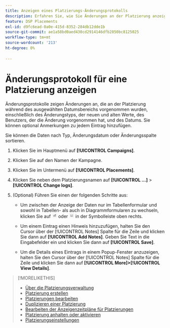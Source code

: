 ```yaml
---
title: Anzeigen eines Platzierungs-Änderungsprotokolls
description: Erfahren Sie, wie Sie Änderungen an der Platzierung anzeigen.
feature: DSP Placements
exl-id: d9fc6ead-0a0e-415d-8352-284db12dde1b
source-git-commit: ae1a58bd0aed430cd2914146dfb2850bc8125025
workflow-type: tm+mt
source-wordcount: '213'
ht-degree: 0%

---
```


# Änderungsprotokoll für eine Platzierung anzeigen

Änderungsprotokolle zeigen Änderungen an, die an der Platzierung während des ausgewählten Datumsbereichs vorgenommen wurden, einschließlich des Änderungstyps, der neuen und alten Werte, des Benutzers, der die Änderung vorgenommen hat, und des Datums. Sie können optional Anmerkungen zu jedem Eintrag hinzufügen.

Sie können die Daten nach Typ, Änderungsdatum oder Änderungsspalte sortieren.

1. Klicken Sie im Hauptmenü auf **[!UICONTROL Campaigns]**.

1. Klicken Sie auf den Namen der Kampagne.

1. Klicken Sie im Untermenü auf **[!UICONTROL Placements]**.

1. Klicken Sie neben dem Platzierungsnamen auf **[!UICONTROL ...]** > **[!UICONTROL Change logs]**.

1. (Optional) Führen Sie einen der folgenden Schritte aus:

   * Um zwischen der Anzeige der Daten nur im Tabellenformular und sowohl in Tabellen- als auch in Diagrammformularen zu wechseln, klicken Sie auf ![Tabellen- und Diagrammansicht](/help/dsp/assets/table-plus-chart-view.png "Tabelle und Diagrammansicht") oder ![Tabellenansicht](/help/dsp/assets/table-view.png "Tabellenansicht") in der Symbolleiste oben rechts.

   * Um einem Eintrag einen Hinweis hinzuzufügen, halten Sie den Cursor über der [!UICONTROL Notes] Spalte für die Zeile und klicken Sie dann auf **[!UICONTROL Add Notes]**. Geben Sie Text in die Eingabefelder ein und klicken Sie dann auf **[!UICONTROL Save]**.

   * Um die Details eines Eintrags in einem Popup-Fenster anzuzeigen, halten Sie den Cursor über der [!UICONTROL Notes] Spalte für die Zeile und klicken Sie dann auf **[!UICONTROL More]>[!UICONTROL View Details]**.


>[!MORELIKETHIS]
>
>* [Über die Platzierungsverwaltung](placement-about.md)
>* [Platzierung erstellen](placement-create.md)
>* [Platzierungen bearbeiten](placement-edit.md)
>* [Duplizieren einer Platzierung](placement-duplicate.md)
>* [Bearbeiten der Anzeigenzeitpläne für Platzierungen](placement-edit-ad-schedule.md)
>* [Platzierung anhalten oder aktivieren](placement-pause-activate.md)
>* [Platzierungseinstellungen](placement-settings.md)
